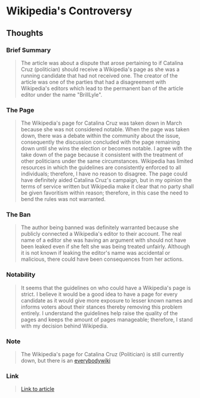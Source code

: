 

# Wikipedia's Controversy

## Thoughts

### Brief Summary
> The article was about a dispute that arose pertaining to if Catalina Cruz (politician) should receive a Wikipedia's page as she was a running candidate that had not received one. The creator of the article was one of the parties that had a disagreement with Wikipedia's editors which lead to the permanent ban of the article editor under the name "BrillLyle".

### The Page
> The Wikipedia's page for Catalina Cruz was taken down in March because she was not considered notable. When the page was taken down, there was a debate within the community about the issue, consequently the discussion concluded with the page remaining down until she wins the election or becomes notable. I agree with the take down of the page because it consistent with the treatment of other politicians under the same circumstances. Wikipedia has limited resources in which the guidelines are consistently enforced to all individuals; therefore, I have no reason to disagree. The page could have definitely aided Catalina Cruz's campaign, but in my opinion the terms of service written but Wikipedia make it clear that no party shall be given favoritism within reason; therefore, in this case the need to bend the rules was not warranted. 

### The Ban
> The author being banned was definitely warranted because she publicly connected a Wikipedia's editor to their account. The real name of a editor she was having an argument with should not have been leaked even if she felt she was being treated unfairly. Although it is not known if leaking the editor's name was accidental or malicious, there could have been consequences from her actions. 
  
### Notability
> It seems that the guidelines on who could have a Wikipedia's page is strict. I believe it would be a good idea to have a page for every candidate as it would give more exposure to lesser known names and informs voters about their stances thereby removing this problem entirely. I understand the guidelines help raise the quality of the pages and keeps the amount of pages manageable; therefore, I stand with my decision behind Wikipedia. 

### Note
> The Wikipedia's page for Catalina Cruz (Politician) is still currently down, but there is an [everybodywiki](https://en.everybodywiki.com/Catalina_Cruz_(politician))

### Link 
> [Link to article](https://qz.com/1352568/running-for-office-is-hard-when-you-have-a-porn-stars-name-this-makes-it-worse/)



